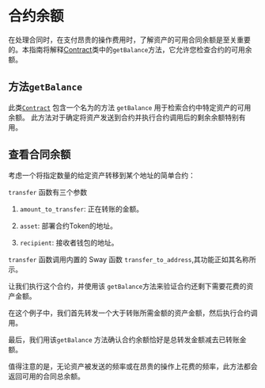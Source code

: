 # 合约余额

在处理合同时，在支付昂贵的操作费用时，了解资产的可用合同余额是至关重要的。本指南将解释[Contract](../../api/Program/Contract)类中的`getBalance`方法，它允许您检查合约的可用余额。

## 方法`getBalance` 

此类[`Contract`](../../api/Program/Contract) 包含一个名为的方法 `getBalance` 用于检索合约中特定资产的可用余额。 此方法对于确定将资产发送到合约并执行合约调用后的剩余余额特别有用。

<!-- <<< ../../../packages/program/src/contract.ts#contract-balance-1{ts:line-numbers} -->

## 查看合同余额

考虑一个将指定数量的给定资产转移到某个地址的简单合约：

<!-- <<< ../../docs-snippets/test/fixtures/forc-projects/transfer-to-address/src/main.sw#contract-balance-2{rust:line-numbers} -->

`transfer` 函数有三个参数

1. `amount_to_transfer`: 正在转账的金额。

2. `asset`: 部署合约Token的地址。

3. `recipient`: 接收者钱包的地址。

`transfer` 函数调用内置的 Sway 函数 `transfer_to_address`,其功能正如其名称所示。

让我们执行这个合约，并使用该 `getBalance`方法来验证合约还剩下需要花费的资产金额。

<!-- <<< ../../docs-snippets/src/guide/contracts/contract-balance.test.ts#contract-balance-3{ts:line-numbers} -->

在这个例子中，我们首先转发一个大于转账所需金额的资产金额，然后执行合约调用。

最后，我们用该`getBalance` 方法确认合约余额恰好是总转发金额减去已转账金额。

值得注意的是，无论资产被发送的频率或在昂贵的操作上花费的频率，此方法都会返回可用的合同总余额。
